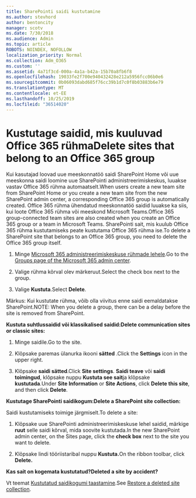 ```yaml
---
title: SharePointi saidi kustutamine
ms.author: stevhord
author: bentoncity
manager: scotv
ms.date: 7/30/2018
ms.audience: Admin
ms.topic: article
ROBOTS: NOINDEX, NOFOLLOW
localization_priority: Normal
ms.collection: Adm_O365
ms.custom: ''
ms.assetid: 4a71f3cd-000a-4a1a-b42a-15b70a8fb6f8
ms.openlocfilehash: 19033fe2f700e940432428e212a5956fcc06b0e6
ms.sourcegitcommit: 0b06093dabd685f76cc39b1d7c0f8b03883b6e79
ms.translationtype: MT
ms.contentlocale: et-EE
ms.lasthandoff: 10/25/2019
ms.locfileid: "36514020"
---
```

# <a name="delete-sites-that-belong-to-an-office-365-group"></a><span data-ttu-id="93d44-102">Kustutage saidid, mis kuuluvad Office 365 rühma</span><span class="sxs-lookup"><span data-stu-id="93d44-102">Delete sites that belong to an Office 365 group</span></span>

<span data-ttu-id="93d44-103">Kui kasutajad loovad uue meeskonnatöö saidi SharePoint Home või uue meeskonna saidi loomine uue SharePointi administreerimiskeskus, luuakse vastav Office 365 rühma automaatselt.</span><span class="sxs-lookup"><span data-stu-id="93d44-103">When users create a new team site from SharePoint Home or you create a new team site from the new SharePoint admin center, a corresponding Office 365 group is automatically created.</span></span> <span data-ttu-id="93d44-104">Office 365 rühma ühendatud meeskonnatöö saidid luuakse ka siis, kui loote Office 365 rühma või meeskond Microsoft Teams.</span><span class="sxs-lookup"><span data-stu-id="93d44-104">Office 365 group-connected team sites are also created when you create an Office 365 group or a team in Microsoft Teams.</span></span> <span data-ttu-id="93d44-105">SharePointi sait, mis kuulub Office 365 rühma kustutamiseks peate kustutama Office 365 rühma ise.</span><span class="sxs-lookup"><span data-stu-id="93d44-105">To delete a SharePoint site that belongs to an Office 365 group, you need to delete the Office 365 group itself.</span></span> 
  
1. <span data-ttu-id="93d44-106">Minge [Microsoft 365 administreerimiskeskuse rühmade lehele](https://portal.office.com/adminportal/home#/groups).</span><span class="sxs-lookup"><span data-stu-id="93d44-106">Go to the [Groups page of the Microsoft 365 admin center](https://portal.office.com/adminportal/home#/groups).</span></span>
    
2. <span data-ttu-id="93d44-107">Valige rühma kõrval olev märkeruut.</span><span class="sxs-lookup"><span data-stu-id="93d44-107">Select the check box next to the group.</span></span>
    
3. <span data-ttu-id="93d44-108">Valige **Kustuta**.</span><span class="sxs-lookup"><span data-stu-id="93d44-108">Select **Delete**.</span></span>
    
<span data-ttu-id="93d44-109">Märkus: Kui kustutate rühma, võib olla viivitus enne saidi eemaldatakse SharePoint.</span><span class="sxs-lookup"><span data-stu-id="93d44-109">NOTE: When you delete a group, there can be a delay before the site is removed from SharePoint.</span></span>
  
<span data-ttu-id="93d44-110">**Kustuta suhtlussaidid või klassikalised saidid:**</span><span class="sxs-lookup"><span data-stu-id="93d44-110">**Delete communication sites or classic sites:**</span></span>

1. <span data-ttu-id="93d44-111">Minge saidile.</span><span class="sxs-lookup"><span data-stu-id="93d44-111">Go to the site.</span></span>
  
2. <span data-ttu-id="93d44-112">Klõpsake paremas ülanurka ikooni **sätted** .</span><span class="sxs-lookup"><span data-stu-id="93d44-112">Click the **Settings** icon in the upper right.</span></span> 
  
3. <span data-ttu-id="93d44-113">Klõpsake **saidi sätted**.</span><span class="sxs-lookup"><span data-stu-id="93d44-113">Click **Site settings**.</span></span> <span data-ttu-id="93d44-114">**Saidi teave** või **saidi toimingud**, klõpsake nuppu **Kustuta see sait**ja klõpsake **kustutada**.</span><span class="sxs-lookup"><span data-stu-id="93d44-114">Under **Site Information** or **Site Actions**, click **Delete this site**, and then click **Delete**.</span></span>
  
<span data-ttu-id="93d44-115">**Kustutage SharePointi saidikogum:**</span><span class="sxs-lookup"><span data-stu-id="93d44-115">**Delete a SharePoint site collection:**</span></span>

<span data-ttu-id="93d44-116">Saidi kustutamiseks toimige järgmiselt.</span><span class="sxs-lookup"><span data-stu-id="93d44-116">To delete a site:</span></span>
  
1. <span data-ttu-id="93d44-117">Klõpsake uue SharePointi administreerimiskeskuse lehel saidid, märkige **ruut** selle saidi kõrval, mida soovite kustutada.</span><span class="sxs-lookup"><span data-stu-id="93d44-117">In the new SharePoint admin center, on the Sites page, click the **check box** next to the site you want to delete.</span></span> 
    
2. <span data-ttu-id="93d44-118">Klõpsake lindi tööriistaribal nuppu **Kustuta.**</span><span class="sxs-lookup"><span data-stu-id="93d44-118">On the ribbon toolbar, click **Delete.**</span></span>
    
<span data-ttu-id="93d44-119">**Kas sait on kogemata kustutatud?**</span><span class="sxs-lookup"><span data-stu-id="93d44-119">**Deleted a site by accident?**</span></span>

<span data-ttu-id="93d44-120">Vt teemat [Kustutatud saidikogumi taastamine](https://go.microsoft.com/fwlink/?linkid=867660).</span><span class="sxs-lookup"><span data-stu-id="93d44-120">See [Restore a deleted site collection](https://go.microsoft.com/fwlink/?linkid=867660).</span></span>
  

